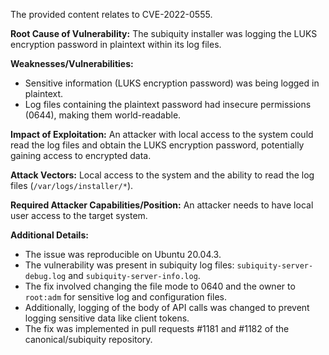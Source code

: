 The provided content relates to CVE-2022-0555.

**Root Cause of Vulnerability:**
The subiquity installer was logging the LUKS encryption password in plaintext within its log files.

**Weaknesses/Vulnerabilities:**
- Sensitive information (LUKS encryption password) was being logged in plaintext.
- Log files containing the plaintext password had insecure permissions (0644), making them world-readable.

**Impact of Exploitation:**
An attacker with local access to the system could read the log files and obtain the LUKS encryption password, potentially gaining access to encrypted data.

**Attack Vectors:**
Local access to the system and the ability to read the log files (`/var/logs/installer/*`).

**Required Attacker Capabilities/Position:**
An attacker needs to have local user access to the target system.

**Additional Details:**
- The issue was reproducible on Ubuntu 20.04.3.
- The vulnerability was present in subiquity log files: `subiquity-server-debug.log` and `subiquity-server-info.log`.
- The fix involved changing the file mode to 0640 and the owner to `root:adm` for sensitive log and configuration files.
- Additionally, logging of the body of API calls was changed to prevent logging sensitive data like client tokens.
- The fix was implemented in pull requests #1181 and #1182 of the canonical/subiquity repository.